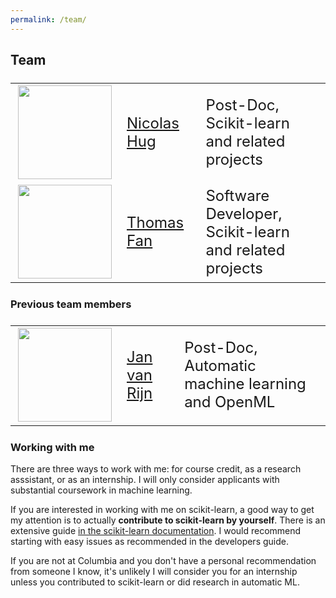 ```yaml
---
permalink: /team/
---
```


<h2>Team</h2>

<table style="font-size: 24px">
<tr><td><img src="{{site.baseurl}}/assets/images/nicolas_hug.jpg" width="150px"></td><td><a href="http://nicolas-hug.com/">Nicolas Hug</a></td><td>Post-Doc,<br /> Scikit-learn and related projects</td></tr>
<tr><td><img src="{{site.baseurl}}/assets/images/thomasfan.jpeg"  width="150px"></td><td><a href="https://www.thomasjpfan.com/">Thomas Fan</a></td><td>Software Developer,<br /> Scikit-learn and related projects</td></tr>
</table>

<h3>Previous team members</h3>
<table style="font-size: 24px">
<tr><td><img src="{{site.baseurl}}/assets/images/jan.png"  width="150px"></td><td><a href="https://www.universiteitleiden.nl/en/staffmembers/jan-van-rijn#tab-1">Jan van Rijn</a></td><td>Post-Doc,<br /> Automatic machine learning and OpenML</td></tr>
</table>




<h3>Working with me</h3>
There are three ways to work with me: for course credit, as a research asssistant, or as an internship.
I will only consider applicants with substantial coursework in machine learning.

If you are interested in working with me on scikit-learn, a good way to get my attention
is to actually **contribute to scikit-learn by yourself**. There is an extensive guide
[in the scikit-learn documentation](https://scikit-learn.org/dev/developers/contributing.html#ways-to-contribute).
I would recommend starting with easy issues as recommended in the developers guide.

If you are not at Columbia and you don't have a personal recommendation from someone I know,
it's unlikely I will consider you for an internship unless you contributed to scikit-learn
or did research in automatic ML.